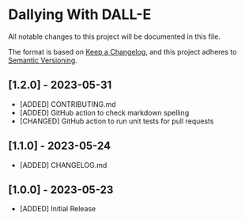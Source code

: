 # Dallying With DALL-E

All notable changes to this project will be documented in this file.

The format is based on [Keep a Changelog](https://keepachangelog.com/en/1.0.0/),
and this project adheres to [Semantic Versioning](https://semver.org/spec/v2.0.0.html).

## [1.2.0] - 2023-05-31

- [ADDED] CONTRIBUTING.md
- [ADDED] GitHub action to check markdown spelling
- [CHANGED] GitHub action to run unit tests for pull requests

## [1.1.0] - 2023-05-24

- [ADDED] CHANGELOG.md

## [1.0.0] - 2023-05-23

- [ADDED] Initial Release
